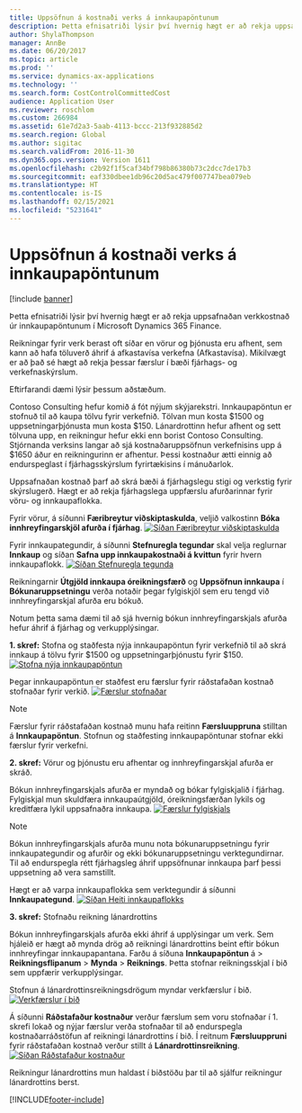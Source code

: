 ```yaml
---
title: Uppsöfnun á kostnaði verks á innkaupapöntunum
description: Þetta efnisatriði lýsir því hvernig hægt er að rekja uppsafnaðan verkkostnað úr innkaupapöntunum í Microsoft Dynamics 365 Finance.
author: ShylaThompson
manager: AnnBe
ms.date: 06/20/2017
ms.topic: article
ms.prod: ''
ms.service: dynamics-ax-applications
ms.technology: ''
ms.search.form: CostControlCommittedCost
audience: Application User
ms.reviewer: roschlom
ms.custom: 266984
ms.assetid: 61e7d2a3-5aab-4113-bccc-213f932885d2
ms.search.region: Global
ms.author: sigitac
ms.search.validFrom: 2016-11-30
ms.dyn365.ops.version: Version 1611
ms.openlocfilehash: c2b92f1f5caf34bf798b86380b73c2dcc7de17b3
ms.sourcegitcommit: eaf330dbee1db96c20d5ac479f007747bea079eb
ms.translationtype: HT
ms.contentlocale: is-IS
ms.lasthandoff: 02/15/2021
ms.locfileid: "5231641"
---
```

# <a name="project-cost-accrual-on-purchase-receipts"></a>Uppsöfnun á kostnaði verks á innkaupapöntunum

[!include [banner](../includes/banner.md)]

Þetta efnisatriði lýsir því hvernig hægt er að rekja uppsafnaðan verkkostnað úr innkaupapöntunum í Microsoft Dynamics 365 Finance. 

Reikningar fyrir verk berast oft síðar en vörur og þjónusta eru afhent, sem kann að hafa töluverð áhrif á afkastavísa verkefna (Afkastavísa). Mikilvægt er að það sé hægt að rekja þessar færslur í bæði fjárhags- og verkefnaskýrslum.

Eftirfarandi dæmi lýsir þessum aðstæðum. 

Contoso Consulting hefur komið á fót nýjum skýjarekstri. Innkaupapöntun er stofnuð til að kaupa tölvu fyrir verkefnið. Tölvan mun kosta $1500 og uppsetningarþjónusta mun kosta $150. Lánardrottinn hefur afhent og sett tölvuna upp, en reikningur hefur ekki enn borist Contoso Consulting. Stjórnanda verksins langar að sjá kostnaðaruppsöfnun verkefnisins upp á $1650 áður en reikningurinn er afhentur. Þessi kostnaður ætti einnig að endurspeglast í fjárhagsskýrslum fyrirtækisins í mánuðarlok. 

Uppsafnaðan kostnað þarf að skrá bæði á fjárhagslegu stigi og verkstig fyrir skýrslugerð. Hægt er að rekja fjárhagslega uppfærslu afurðarinnar fyrir vöru- og innkaupaflokka. 

Fyrir vörur, á síðunni **Færibreytur viðskiptaskulda**, veljið valkostinn **Bóka innhreyfingarskjöl afurða í fjárhag**.
[![Síðan Færibreytur viðskiptaskulda](./media/accruals1-1024x409.png)](./media/accruals1.png) 

Fyrir innkaupategundir, á síðunni **Stefnuregla tegundar** skal velja reglurnar **Innkaup** og síðan **Safna upp innkaupakostnaði á kvittun** fyrir hvern innkaupaflokk.
[![Síðan Stefnuregla tegunda](./media/accruals2-1024x569.png)](./media/accruals2.png) 

Reikningarnir **Útgjöld innkaupa óreikningsfærð** og **Uppsöfnun innkaupa** í **Bókunaruppsetningu** verða notaðir þegar fylgiskjöl sem eru tengd við innhreyfingarskjal afurða eru bókuð.

Notum þetta sama dæmi til að sjá hvernig bókun innhreyfingarskjals afurða hefur áhrif á fjárhag og verkupplýsingar. 

**1. skref:** Stofna og staðfesta nýja innkaupapöntun fyrir verkefnið til að skrá innkaup á tölvu fyrir $1500 og uppsetningarþjónustu fyrir $150.
[![Stofna nýja innkaupapöntun](./media/accruals4-1024x497.png)](./media/accruals4.png) 

Þegar innkaupapöntun er staðfest eru færslur fyrir ráðstafaðan kostnað stofnaðar fyrir verkið. 
[![Færslur stofnaðar](./media/accruals5-1024x219.png)](./media/accruals5.png) 

> [!NOTE]
> Færslur fyrir ráðstafaðan kostnað munu hafa reitinn **Færsluuppruna** stilltan á **Innkaupapöntun**. Stofnun og staðfesting innkaupapöntunar stofnar ekki færslur fyrir verkefni. 

**2. skref:** Vörur og þjónustu eru afhentar og innhreyfingarskjal afurða er skráð. 

Bókun innhreyfingarskjals afurða er myndað og bókar fylgiskjalið í fjárhag. Fylgiskjal mun skuldfæra innkaupaútgjöld, óreikningsfærðan lykils og kreditfæra lykil uppsafnaðra innkaupa. 
[![Færslur fylgiskjals](./media/accruals6-1024x214.png)](./media/accruals6.png)

> [!NOTE]
> Bókun innhreyfingarskjals afurða munu nota bókunaruppsetningu fyrir innkaupategundir og afurðir og ekki bókunaruppsetningu verktegundirnar. Til að endurspegla rétt fjárhagsleg áhrif uppsöfnunar innkaupa þarf þessi uppsetning að vera samstillt. 

Hægt er að varpa innkaupaflokka sem verktegundir á síðunni **Innkaupategund**.
[![Síðan Heiti innkaupaflokks](./media/accruals7-1024x390.png)](./media/accruals7.png)

**3. skref:** Stofnaðu reikning lánardrottins 

Bókun innhreyfingarskjals afurða ekki áhrif á upplýsingar um verk. Sem hjáleið er hægt að mynda drög að reikningi lánardrottins beint eftir bókun innhreyfingar innkaupapantana. Farðu á síðuna **Innkaupapöntun** á &gt; **Reikningsflipanum** &gt; **Mynda** &gt; **Reiknings**. Þetta stofnar reikningsskjal í bið sem uppfærir verkupplýsingar. 

Stofnun á lánardrottinsreikningsdrögum myndar verkfærslur í bið. 
[![Verkfærslur í bið](./media/accruals8-1024x225.png)](./media/accruals8.png) 

Á síðunni **Ráðstafaður kostnaður** verður færslum sem voru stofnaðar í 1. skrefi lokað og nýjar færslur verða stofnaðar til að endurspegla kostnaðarráðstöfun af reikningi lánardrottins í bið. Í reitnum **Færsluuppruni** fyrir ráðstafaðan kostnað verður stillt á **Lánardrottinsreikning**.
[![Síðan Ráðstafaður kostnaður](./media/accruals9-1024x200.png)](./media/accruals9.png)

Reikningur lánardrottins mun haldast í biðstöðu þar til að sjálfur reikningur lánardrottins berst.





[!INCLUDE[footer-include](../../includes/footer-banner.md)]
